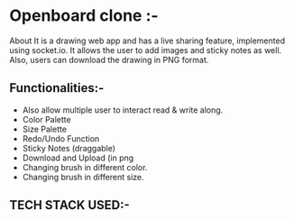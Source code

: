 <h1>Openboard clone :-</h1>
<p>About
It is a drawing web app and has a live sharing feature,
  implemented using socket.io. It allows the user to add images and sticky notes as well. 
  Also, users can download the drawing in PNG format.</p>

<h2>Functionalities:-</h2>
<ul>
  <li>Also allow multiple user to interact read & write along.</li>
  <li>Color Palette</li>
  <li>Size Palette</li>
  <li>Redo/Undo Function</li>
  <li>Sticky Notes (draggable)</li>
  <li>Download and Upload (in png</li>
  <li>Changing brush in different color.</li>
  <li>Changing brush in different size.</li>
</ul>
  <h2>TECH STACK USED:-</h2>
  
